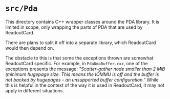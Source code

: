 # `src/Pda`
This directory contains C++ wrapper classes around the PDA library.
It is limited in scope, only wrapping the parts of PDA that are used by ReadoutCard.

There are plans to split it off into a separate library, which ReadoutCard would then depend on.

The obstacle to this is that some the exceptions thrown are somewhat ReadoutCard specific.
For example, in `PdaDmaBuffer.cxx`, one of the exceptions presents the message:
*"Scatter-gather node smaller than 2 MiB (minimum hugepage size. This means the IOMMU is off and the buffer is not 
backed by hugepages - an unsupported buffer configuration."*
While this is helpful in the context of the way it is used in ReadoutCard, it may not apply in different situations.